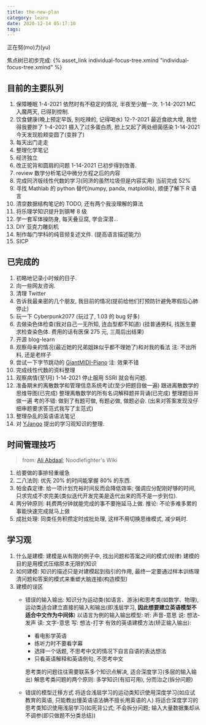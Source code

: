 ```yaml
---
title: the-new-plan
category: learn
date: 2020-12-14 05:17:10
tags:
---
```


正在努(mo)力(yu)

焦点树已初步完成: {% asset_link individual-focus-tree.xmind "individual-focus-tree.xmind" %}

<!-- more -->

## 目前的主要队列

1. 保障睡眠
   1-4-2021 依然时有不稳定的情况, 半夜至少醒一次.
   1-14-2021 MC 入魔两天, 已得到控制.
2. 饮食健康(晚上预定早饭, 别吃辣的, 记得喝水)
   12-?-2021 最近食欲大增, 我觉得我要胖了
   1-4-2021 摄入了过多蛋白质, 脸上又起了两处细菌感染
   1-14-2021 今天发现脸颊变圆了(变胖了)
3. 每天出门走走
4. 整理化学笔记
5. 经济独立
6. 改正驼背和圆肩的问题
   1-14-2021 已初步得到改善.
7. review 数学分析笔记中微分方程之后的内容
8. 完成同济版线性代数的学习(同济的虽然垃圾但是内容实用)
   当前完成 52%
9. 寻找 Mathlab 的 python 替代(numpy, panda, matplotlib), 顺便了解下 R 语言
10. 清空数据结构笔记的 TODO, 还有两个我没理解的算法
11. 将乐理学知识提升到钢琴 8 级
12. 学一套军体操防身, 每天叠豆腐, 学会深潜...
13. DIY 亚克力雕刻机
14. 制作每门学科的纯音频复述文件. (提高语言描述能力)
15. SICP

## 已完成的

1. 初略地记录小时候的日子.
2. 向一些网友咨询.
3. 清理 Twitter
4. 告诉我最亲密的几个朋友, 我目前的情况(提前给他们打预防针避免寒假后心肺停止)
5. 玩一下 Cyberpunk2077 (玩过了, 1.03 的 bug 好多)
6. 去做染色体检查(我对自己一无所知, 连血型都不知道) (挂普通男科, 找医生要求检查染色体. 费用的话有医保 275 元, 三周后出结果)
7. 开源 blog-learn
8. 观察母亲的情况(最近她的兄弟姐妹似乎都不理她了)和对我的看法
   注: 不出所料, 还是老样子
9. 尝试一下字节跳动的 [GiantMIDI-Piano](https://github.com/bytedance/GiantMIDI-Piano)
   注: 效果不错
10. 完成线性代数的资料整理
11. 观察病情(至1月)
    1-14-2021 停止服用 SSRI 就会有问题.
12. 准备期末的离散数学和管理信息系统考试(至少把题目做一遍)
    跟进离散数学的思维导图(已完成)
    整理离散数学的所有名词解释题并背诵(已完成)
    整理题目并做一遍
    考的不错: 做到了有题可做, 有题必做, 做题必会. (出来对答案发现没仔细审题要求答范式我写了主范式)
13. 整理杂乱的英语语法笔记
14. 对 [YJango](https://space.bilibili.com/344849038) 提出的学习观知识的整理.

## 时间管理技巧

> from: [Ali Abdaal](https://aliabdaal.com/); Noodlefighter's Wiki

1. 给要做的事排轻重缓急
2. 二八法则: 优先 20% 的时间能掌握 80% 的东西.
3. 帕金森定律: 给一项计划充裕时间反而会降低效率; 强调应分配刚好够的时间, 只求完成不求完美(类似迭代开发完美是迭代出来的而不是一步到位).
4. 两分钟原则: 耗费两分钟就能完成的事不要拖延马上做.
   推论: 不论多难多累的事能快速完成就马上做
5. 成批处理: 同类任务积攒定时成批处理, 这样不用切换思维模式, 减少耗时.

## 学习观

1. 什么是建模:
   建模是从有限的例子中, 找出问题和答案之间的模式(规律)
   建模的目的是用模式压缩原本无限的知识
2. 如何建模:
   知识的描述只是对建模起到指引的作用, 最终一定要通过样本训练理清问题和答案的模式来重塑大脑连接(构造模型)
3. 建模的误区
   * 错误的输入输出:
     知识分为运动类(如语言、游泳)和思考类(如数学、物理), 运动类适合建立直接的输入和输出(即浅层学习, **因此想要建立英语模型不适合中文作为中间体**)
     以语言为例的输入输出模型:
     听: 声音-意思
     说: 想法-发声
     读: 文字-意思
     写: 想法-打字
     有效的英语建模方法(矫正输入输出):
     * 看电影学英语
     * 练听力时不要看字幕
     * 选择一个话题, 不思考中文的情况下自言自语的表达想法
     * 只看英语解释和英语例句, 不思考中文
   
     思考类的问题往往需要联系多个知识点解决, 适合深度学习(多层的输入输出)
     解思考类问题的两个原则: 多学知识(有招可用), 分而治之(拆分问题)
   * 错误的模型迁移方式
     将适合浅层学习的运动类知识使用深度学习(如应试教育的英语, 只能教出懂英语语法确不擅长用英语的人)
     将适合深度学习的思考类知识使用浅层学习(如死背公式; 不会拆分问题; 输入大量数据集却从不调参(即只做题不分类总结))